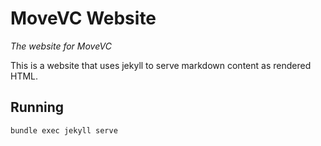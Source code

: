 # MoveVC Website
*The website for MoveVC*

This is a website that uses jekyll to serve markdown content as rendered HTML.

## Running
```bash
bundle exec jekyll serve
```